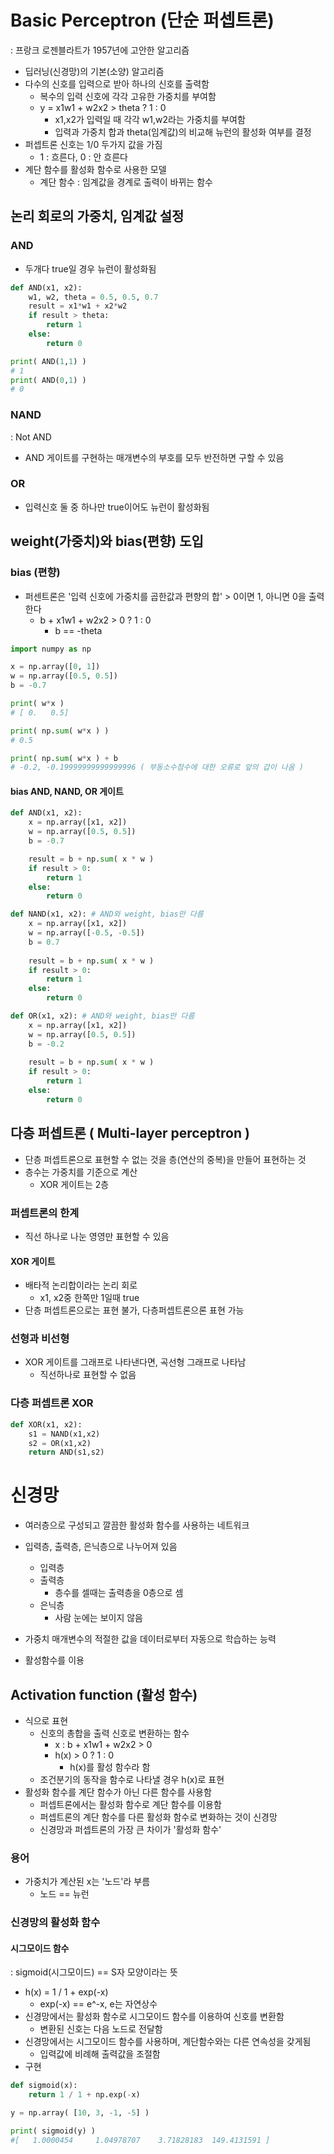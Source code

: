 # Basic Perceptron (단순 퍼셉트론)
: 프랑크 로젠블라트가 1957년에 고안한 알고리즘
- 딥러닝(신경망)의 기본(소양) 알고리즘
- 다수의 신호를 입력으로 받아 하나의 신호를 출력함
	- 복수의 입력 신호에 각각 고유한 가중치를 부여함
	- y = x1w1 + w2x2 > theta ? 1 : 0
		- x1,x2가 입력일 때 각각 w1,w2라는 가중치를 부여함
		- 입력과 가중치 합과 theta(임계값)의 비교해 뉴런의 활성화 여부를 결정
- 퍼셉트론 신호는 1/0 두가지 값을 가짐
	- 1 : 흐른다, 0 : 안 흐른다
- 계단 함수를 활성화 함수로 사용한 모델
	- 계단 함수 : 임계값을 경계로 출력이 바뀌는 함수 

## 논리 회로의 가중치, 임계값 설정
### AND 
- 두개다 true일 경우 뉴런이 활성화됨
``` python
def AND(x1, x2):
	w1, w2, theta = 0.5, 0.5, 0.7
	result = x1*w1 + x2*w2
	if result > theta:
		return 1
	else:
		return 0

print( AND(1,1) )
# 1
print( AND(0,1) )
# 0
```

### NAND
: Not AND
- AND 게이트를 구현하는 매개변수의 부호를 모두 반전하면 구할 수 있음

### OR
- 입력신호 둘 중 하나만 true이어도 뉴런이 활성화됨

## weight(가중치)와 bias(편향) 도입
### bias (편향)
- 퍼센트론은 '입력 신호에 가중치를 곱한값과 편향의 합' > 0이면 1, 아니면 0을 출력한다
	- b + x1w1 + w2x2 > 0 ? 1 : 0
		- b == -theta
``` python
import numpy as np 

x = np.array([0, 1])
w = np.array([0.5, 0.5])
b = -0.7

print( w*x )
# [ 0.   0.5]

print( np.sum( w*x ) )
# 0.5

print( np.sum( w*x ) + b 
# -0.2, -0.19999999999999996 ( 부동소수점수에 대한 오류로 앞의 갑이 나옴 )
```

#### bias AND, NAND, OR 게이트
``` python
def AND(x1, x2):
	x = np.array([x1, x2])
	w = np.array([0.5, 0.5])
	b = -0.7

	result = b + np.sum( x * w )
	if result > 0:
		return 1
	else:
		return 0

def NAND(x1, x2): # AND와 weight, bias만 다름
	x = np.array([x1, x2])
	w = np.array([-0.5, -0.5])
	b = 0.7
	
	result = b + np.sum( x * w )
	if result > 0:
		return 1
	else:
		return 0

def OR(x1, x2): # AND와 weight, bias만 다름
	x = np.array([x1, x2])
	w = np.array([0.5, 0.5])
	b = -0.2
	
	result = b + np.sum( x * w )
	if result > 0:
		return 1
	else:
		return 0
```

## 다층 퍼셉트론 ( Multi-layer perceptron )
- 단층 퍼셉트론으로 표현할 수 없는 것을 층(연산의 중복)을 만들어 표현하는 것
- 층수는 가중치를 기준으로 계산
	- XOR 게이트는 2층 

### 퍼셉트론의 한계
- 직선 하나로 나눈 영영만 표현할 수 있음

#### XOR 게이트
- 배타적 논리합이라는 논리 회로
	- x1, x2중 한쪽만 1일때 true
- 단층 퍼셉트론으로는 표현 불가, 다층퍼셉트론으론 표현 가능

### 선형과 비선형
- XOR 게이트를 그래프로 나타낸다면, 곡선형 그래프로 나타남
	- 직선하나로 표현할 수 없음

### 다층 퍼셉트론 XOR
``` python
def XOR(x1, x2):
	s1 = NAND(x1,x2)
	s2 = OR(x1,x2)
	return AND(s1,s2)
```


# 신경망
- 여러층으로 구성되고 깔끔한 활성화 함수를 사용하는 네트워크
- 입력층, 출력층, 은닉층으로 나누어져 있음
	- 입력층
	- 출력층
		- 층수를 셀때는 출력층을 0층으로 셈
	- 은닉층
		- 사람 눈에는 보이지 않음

- 가중치 매개변수의 적절한 값을 데이터로부터 자동으로 학습하는 능력
- 활성함수를 이용

## Activation function (활성 함수)
- 식으로 표현
	- 신호의 총합을 출력 신호로 변환하는 함수
		- x : b + x1w1 + w2x2 > 0
		- h(x) > 0 ? 1 : 0
			- h(x)를 활성 함수라 함
	- 조건분기의 동작을 함수로 나타낼 경우 h(x)로 표현	
- 활성화 함수를 계단 함수가 아닌 다른 함수를 사용함
	- 퍼셉트론에서는 활성화 함수로 계단 함수를 이용함
	- 퍼셉트론의 계단 함수를 다른 활성화 함수로 변화하는 것이 신경망
	- 신경망과 퍼셉트론의 가장 큰 차이가 '활성화 함수'

### 용어
- 가중치가 계산된 x는 '노드'라 부름
	- 노드 == 뉴런

### 신경망의 활성화 함수
#### 시그모이드 함수
: sigmoid(시그모이드) == S자 모양이라는 뜻
- h(x) = 1 / 1 + exp(-x)
	- exp(-x) == e^-x, e는 자연상수
- 신경망에서는 활성화 함수로 시그모이드 함수를 이용하여 신호를 변환함
	- 변환된 신호는 다음 노드로 전달함
- 신경망에서는 시그모이드 함수를 사용하며, 계단함수와는 다른 연속성을 갖게됨
	- 입력값에 비례해 출력값을 조절함
- 구현
``` python
def sigmoid(x):
	return 1 / 1 + np.exp(-x)

y = np.array( [10, 3, -1, -5] )

print( sigmoid(y) )
#[   1.0000454     1.04978707    3.71828183  149.4131591 ]
```

